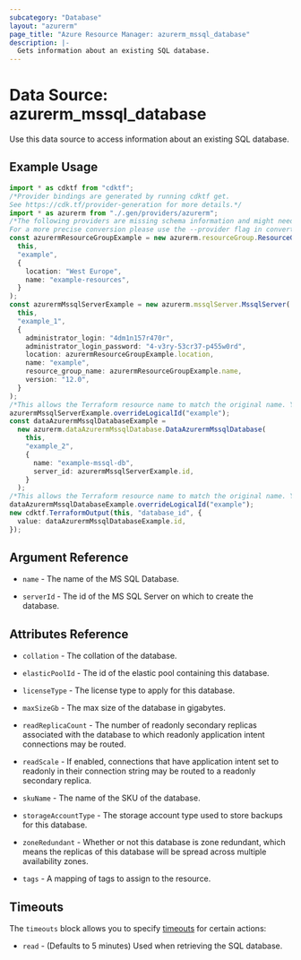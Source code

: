 ```yaml
---
subcategory: "Database"
layout: "azurerm"
page_title: "Azure Resource Manager: azurerm_mssql_database"
description: |-
  Gets information about an existing SQL database.
---
```


# Data Source: azurerm\_mssql\_database

Use this data source to access information about an existing SQL database.

## Example Usage

```typescript
import * as cdktf from "cdktf";
/*Provider bindings are generated by running cdktf get.
See https://cdk.tf/provider-generation for more details.*/
import * as azurerm from "./.gen/providers/azurerm";
/*The following providers are missing schema information and might need manual adjustments to synthesize correctly: azurerm.
For a more precise conversion please use the --provider flag in convert.*/
const azurermResourceGroupExample = new azurerm.resourceGroup.ResourceGroup(
  this,
  "example",
  {
    location: "West Europe",
    name: "example-resources",
  }
);
const azurermMssqlServerExample = new azurerm.mssqlServer.MssqlServer(
  this,
  "example_1",
  {
    administrator_login: "4dm1n157r470r",
    administrator_login_password: "4-v3ry-53cr37-p455w0rd",
    location: azurermResourceGroupExample.location,
    name: "example",
    resource_group_name: azurermResourceGroupExample.name,
    version: "12.0",
  }
);
/*This allows the Terraform resource name to match the original name. You can remove the call if you don't need them to match.*/
azurermMssqlServerExample.overrideLogicalId("example");
const dataAzurermMssqlDatabaseExample =
  new azurerm.dataAzurermMssqlDatabase.DataAzurermMssqlDatabase(
    this,
    "example_2",
    {
      name: "example-mssql-db",
      server_id: azurermMssqlServerExample.id,
    }
  );
/*This allows the Terraform resource name to match the original name. You can remove the call if you don't need them to match.*/
dataAzurermMssqlDatabaseExample.overrideLogicalId("example");
new cdktf.TerraformOutput(this, "database_id", {
  value: dataAzurermMssqlDatabaseExample.id,
});

```

## Argument Reference

*   `name` - The name of the MS SQL Database.

*   `serverId` - The id of the MS SQL Server on which to create the database.

## Attributes Reference

*   `collation` - The collation of the database.

*   `elasticPoolId` - The id of the elastic pool containing this database.

*   `licenseType` - The license type to apply for this database.

*   `maxSizeGb` - The max size of the database in gigabytes.

*   `readReplicaCount` - The number of readonly secondary replicas associated with the database to which readonly application intent connections may be routed.

*   `readScale` - If enabled, connections that have application intent set to readonly in their connection string may be routed to a readonly secondary replica.

*   `skuName` - The name of the SKU of the database.

*   `storageAccountType` - The storage account type used to store backups for this database.

*   `zoneRedundant` - Whether or not this database is zone redundant, which means the replicas of this database will be spread across multiple availability zones.

*   `tags` -  A mapping of tags to assign to the resource.

## Timeouts

The `timeouts` block allows you to specify [timeouts](https://www.terraform.io/language/resources/syntax#operation-timeouts) for certain actions:

* `read` - (Defaults to 5 minutes) Used when retrieving the SQL database.
